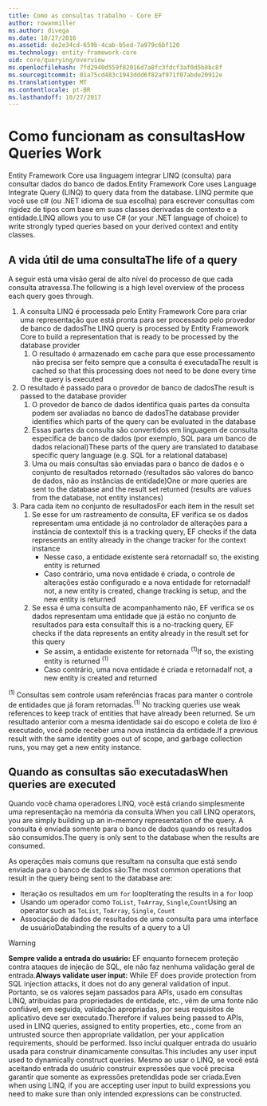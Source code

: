 ```yaml
---
title: Como as consultas trabalho - Core EF
author: rowanmiller
ms.author: divega
ms.date: 10/27/2016
ms.assetid: de2e34cd-659b-4cab-b5ed-7a979c6bf120
ms.technology: entity-framework-core
uid: core/querying/overview
ms.openlocfilehash: 7fd2940d559f82016d7a8fc3fdcf3af0d5b8bc8f
ms.sourcegitcommit: 01a75cd483c1943ddd6f82af971f07abde20912e
ms.translationtype: MT
ms.contentlocale: pt-BR
ms.lasthandoff: 10/27/2017
---
```

# <a name="how-queries-work"></a><span data-ttu-id="5a3d6-102">Como funcionam as consultas</span><span class="sxs-lookup"><span data-stu-id="5a3d6-102">How Queries Work</span></span>

<span data-ttu-id="5a3d6-103">Entity Framework Core usa linguagem integrar LINQ (consulta) para consultar dados do banco de dados.</span><span class="sxs-lookup"><span data-stu-id="5a3d6-103">Entity Framework Core uses Language Integrate Query (LINQ) to query data from the database.</span></span> <span data-ttu-id="5a3d6-104">LINQ permite que você use c# (ou .NET idioma de sua escolha) para escrever consultas com rigidez de tipos com base em suas classes derivadas de contexto e a entidade.</span><span class="sxs-lookup"><span data-stu-id="5a3d6-104">LINQ allows you to use C# (or your .NET language of choice) to write strongly typed queries based on your derived context and entity classes.</span></span>

## <a name="the-life-of-a-query"></a><span data-ttu-id="5a3d6-105">A vida útil de uma consulta</span><span class="sxs-lookup"><span data-stu-id="5a3d6-105">The life of a query</span></span>

<span data-ttu-id="5a3d6-106">A seguir está uma visão geral de alto nível do processo de que cada consulta atravessa.</span><span class="sxs-lookup"><span data-stu-id="5a3d6-106">The following is a high level overview of the process each query goes through.</span></span>

1. <span data-ttu-id="5a3d6-107">A consulta LINQ é processada pelo Entity Framework Core para criar uma representação que está pronta para ser processado pelo provedor de banco de dados</span><span class="sxs-lookup"><span data-stu-id="5a3d6-107">The LINQ query is processed by Entity Framework Core to build a representation that is ready to be processed by the database provider</span></span>
   1. <span data-ttu-id="5a3d6-108">O resultado é armazenado em cache para que esse processamento não precisa ser feito sempre que a consulta é executada</span><span class="sxs-lookup"><span data-stu-id="5a3d6-108">The result is cached so that this processing does not need to be done every time the query is executed</span></span>
2. <span data-ttu-id="5a3d6-109">O resultado é passado para o provedor de banco de dados</span><span class="sxs-lookup"><span data-stu-id="5a3d6-109">The result is passed to the database provider</span></span>
   1. <span data-ttu-id="5a3d6-110">O provedor de banco de dados identifica quais partes da consulta podem ser avaliadas no banco de dados</span><span class="sxs-lookup"><span data-stu-id="5a3d6-110">The database provider identifies which parts of the query can be evaluated in the database</span></span>
   2. <span data-ttu-id="5a3d6-111">Essas partes da consulta são convertidos em linguagem de consulta específica de banco de dados (por exemplo, SQL para um banco de dados relacional)</span><span class="sxs-lookup"><span data-stu-id="5a3d6-111">These parts of the query are translated to database specific query language (e.g. SQL for a relational database)</span></span>
   3. <span data-ttu-id="5a3d6-112">Uma ou mais consultas são enviadas para o banco de dados e o conjunto de resultados retornado (resultados são valores do banco de dados, não as instâncias de entidade)</span><span class="sxs-lookup"><span data-stu-id="5a3d6-112">One or more queries are sent to the database and the result set returned (results are values from the database, not entity instances)</span></span>
3. <span data-ttu-id="5a3d6-113">Para cada item no conjunto de resultados</span><span class="sxs-lookup"><span data-stu-id="5a3d6-113">For each item in the result set</span></span>
   1. <span data-ttu-id="5a3d6-114">Se esse for um rastreamento de consulta, EF verifica se os dados representam uma entidade já no controlador de alterações para a instância de contexto</span><span class="sxs-lookup"><span data-stu-id="5a3d6-114">If this is a tracking query, EF checks if the data represents an entity already in the change tracker for the context instance</span></span>
      * <span data-ttu-id="5a3d6-115">Nesse caso, a entidade existente será retornada</span><span class="sxs-lookup"><span data-stu-id="5a3d6-115">If so, the existing entity is returned</span></span>
      * <span data-ttu-id="5a3d6-116">Caso contrário, uma nova entidade é criada, o controle de alterações estão configurado e a nova entidade for retornada</span><span class="sxs-lookup"><span data-stu-id="5a3d6-116">If not, a new entity is created, change tracking is setup, and the new entity is returned</span></span>
   2. <span data-ttu-id="5a3d6-117">Se essa é uma consulta de acompanhamento não, EF verifica se os dados representam uma entidade que já estão no conjunto de resultados para esta consulta</span><span class="sxs-lookup"><span data-stu-id="5a3d6-117">If this is a no-tracking query, EF checks if the data represents an entity already in the result set for this query</span></span>
      * <span data-ttu-id="5a3d6-118">Se assim, a entidade existente for retornada <sup>(1)</sup></span><span class="sxs-lookup"><span data-stu-id="5a3d6-118">If so, the existing entity is returned <sup>(1)</sup></span></span>
      * <span data-ttu-id="5a3d6-119">Caso contrário, uma nova entidade é criada e retornada</span><span class="sxs-lookup"><span data-stu-id="5a3d6-119">If not, a new entity is created and returned</span></span>

<span data-ttu-id="5a3d6-120"><sup>(1) </sup> Consultas sem controle usam referências fracas para manter o controle de entidades que já foram retornadas.</span><span class="sxs-lookup"><span data-stu-id="5a3d6-120"><sup>(1)</sup> No tracking queries use weak references to keep track of entities that have already been returned.</span></span> <span data-ttu-id="5a3d6-121">Se um resultado anterior com a mesma identidade sai do escopo e coleta de lixo é executado, você pode receber uma nova instância da entidade.</span><span class="sxs-lookup"><span data-stu-id="5a3d6-121">If a previous result with the same identity goes out of scope, and garbage collection runs, you may get a new entity instance.</span></span>

## <a name="when-queries-are-executed"></a><span data-ttu-id="5a3d6-122">Quando as consultas são executadas</span><span class="sxs-lookup"><span data-stu-id="5a3d6-122">When queries are executed</span></span>

<span data-ttu-id="5a3d6-123">Quando você chama operadores LINQ, você está criando simplesmente uma representação na memória da consulta.</span><span class="sxs-lookup"><span data-stu-id="5a3d6-123">When you call LINQ operators, you are simply building up an in-memory representation of the query.</span></span> <span data-ttu-id="5a3d6-124">A consulta é enviada somente para o banco de dados quando os resultados são consumidos.</span><span class="sxs-lookup"><span data-stu-id="5a3d6-124">The query is only sent to the database when the results are consumed.</span></span>

<span data-ttu-id="5a3d6-125">As operações mais comuns que resultam na consulta que está sendo enviada para o banco de dados são:</span><span class="sxs-lookup"><span data-stu-id="5a3d6-125">The most common operations that result in the query being sent to the database are:</span></span>
* <span data-ttu-id="5a3d6-126">Iteração os resultados em um `for` loop</span><span class="sxs-lookup"><span data-stu-id="5a3d6-126">Iterating the results in a `for` loop</span></span>
* <span data-ttu-id="5a3d6-127">Usando um operador como `ToList`, `ToArray`, `Single`,`Count`</span><span class="sxs-lookup"><span data-stu-id="5a3d6-127">Using an operator such as `ToList`, `ToArray`, `Single`, `Count`</span></span>
* <span data-ttu-id="5a3d6-128">Associação de dados de resultados de uma consulta para uma interface de usuário</span><span class="sxs-lookup"><span data-stu-id="5a3d6-128">Databinding the results of a query to a UI</span></span>

> [!WARNING]  
> <span data-ttu-id="5a3d6-129">**Sempre valide a entrada do usuário:** EF enquanto fornecem proteção contra ataques de injeção de SQL, ele não faz nenhuma validação geral de entrada.</span><span class="sxs-lookup"><span data-stu-id="5a3d6-129">**Always validate user input:** While EF does provide protection from SQL injection attacks, it does not do any general validation of input.</span></span> <span data-ttu-id="5a3d6-130">Portanto, se os valores sejam passados para APIs, usado em consultas LINQ, atribuídas para propriedades de entidade, etc., vêm de uma fonte não confiável, em seguida, validação apropriadas, por seus requisitos de aplicativo deve ser executado.</span><span class="sxs-lookup"><span data-stu-id="5a3d6-130">Therefore if values being passed to APIs, used in LINQ queries, assigned to entity properties, etc., come from an untrusted source then appropriate validation, per your application requirements, should be performed.</span></span> <span data-ttu-id="5a3d6-131">Isso inclui qualquer entrada do usuário usada para construir dinamicamente consultas.</span><span class="sxs-lookup"><span data-stu-id="5a3d6-131">This includes any user input used to dynamically construct queries.</span></span> <span data-ttu-id="5a3d6-132">Mesmo ao usar o LINQ, se você está aceitando entrada do usuário construir expressões que você precisa garantir que somente as expressões pretendidas pode ser criada.</span><span class="sxs-lookup"><span data-stu-id="5a3d6-132">Even when using LINQ, if you are accepting user input to build expressions you need to make sure than only intended expressions can be constructed.</span></span>
